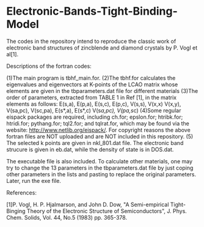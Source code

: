 # Electronic-Bands-Tight-Binding-Model
The codes in the repository intend to reproduce the classic work of electronic band structures of zincblende and diamond crystals by P. Vogl et al[1].

Descriptions of the fortran codes:

(1)The main program is tbhf_main.for.
(2)The tbhf.for calculates the eigenvalues and eigenvectors at K-points of the LCAO matrix whose elements are given in the tbparameters.dat file for different  materials
(3)The order of parameters, extracted from TABLE 1 in Ref [1], in the matrix elements as follows:
    	E(s,a), E(p,a), E(s,c), E(p,c), V(s,s), V(x,x)
    	V(x,y), V(sa,pc), V(sc,pa), E(s*,a), E(s*,c)
    	V(s*a,pc), V(pa,s*c)
(4)Some regular eispack packages are required, including
	ch.for; 
	epslon.for; 
	htribk.for; 
	htridi.for; 
	pythang.for; 
	tql2.for; and
	tqlrat.for, which may be found via the website: http://www.netlib.org/eispack/. For copyright reasons the above fortran files are NOT uploaded and are NOT included in this repository.
(5) The selected k points are given in nkl_801.dat file. The electronic band strucure is given in eb.dat, while the density of state is in DOS.dat. 

The executable file is also included. To calculate other materials, one may try to change the 13 parameters in the tbparameters.dat file by just coping other parameters in the lists and pasting to replace the original parameters. Later, run the exe file. 

References:

[1]P. Vogl, H. P. Hjalmarson, and John D. Dow, "A Semi-empirical Tight-Binging Theory of the Electronic Structure of Semiconductors", J. Phys. Chem. Solids, Vol. 44, No.5 (1983) pp. 365-378.

